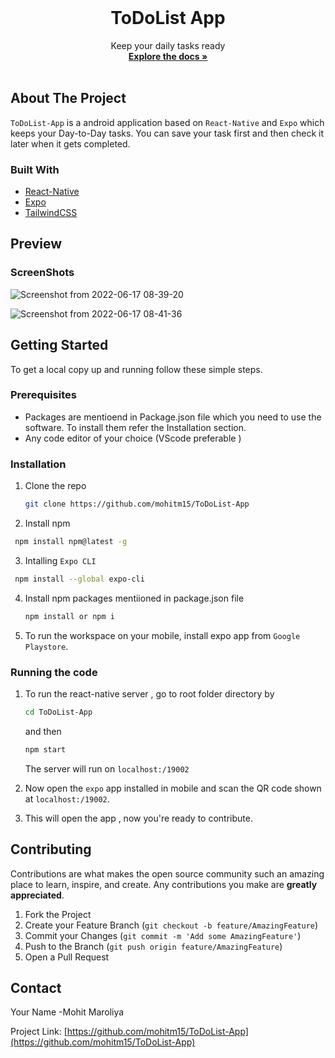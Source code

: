 

<!-- PROJECT LOGO -->
<br />
<p align="center">

  <h1 align="center">ToDoList App</h1>

  <p align="center">
    Keep your daily tasks ready
    <br />
    <a href="https://github.com/mohitm15/ToDoList-App"><strong>Explore the docs »</strong></a>
    <br />
    <br />
  </p>
</p>




<!-- ABOUT THE PROJECT -->
## About The Project

`ToDoList-App` is a android application based on `React-Native` and `Expo` which keeps your Day-to-Day tasks. You can save your task first and then check it later when it gets completed.

### Built With

* [React-Native](https://reactnative.dev/)
* [Expo](https://expo.dev/)
* [TailwindCSS](https://tailwindcss.com/)



## Preview

### ScreenShots

![Screenshot from 2022-06-17 08-39-20](https://user-images.githubusercontent.com/35539313/174217551-150385cb-fcc8-4dd4-a7b2-44a3b909d23e.png)

![Screenshot from 2022-06-17 08-41-36](https://user-images.githubusercontent.com/35539313/174217558-195f8ee4-bed8-4ffd-b8d0-33cd7937f088.png)


<!-- GETTING STARTED -->
## Getting Started

To get a local copy up and running follow these simple steps.

### Prerequisites

* Packages are mentioend in Package.json file which you need to use the software. To install them refer the Installation section.
* Any code editor of your choice (VScode preferable )

### Installation

1. Clone the repo
   ```sh
   git clone https://github.com/mohitm15/ToDoList-App
   ```
2. Install npm 
  ```sh
   npm install npm@latest -g
  ```
  
3. Intalling `Expo CLI` 
  ```sh
   npm install --global expo-cli
  ```

4. Install npm packages mentiioned in package.json file
   ```sh
   npm install or npm i
   ```
5. To run the workspace on your mobile, install expo app from `Google Playstore`.

### Running the code

1. To run the react-native server , go to root folder directory by
    ```sh
    cd ToDoList-App
    ```

    and then 
    ```sh
    npm start
    ```
   
    The server will run on `localhost:/19002`

2. Now open the `expo` app installed in mobile and scan the QR code shown at `localhost:/19002`.
3. This will open the app , now you're ready to contribute.


<!-- CONTRIBUTING -->
## Contributing

Contributions are what makes the open source community such an amazing place to learn, inspire, and create. Any contributions you make are **greatly appreciated**.

1. Fork the Project
2. Create your Feature Branch (`git checkout -b feature/AmazingFeature`)
3. Commit your Changes (`git commit -m 'Add some AmazingFeature'`)
4. Push to the Branch (`git push origin feature/AmazingFeature`)
5. Open a Pull Request





<!-- CONTACT -->
## Contact

Your Name -Mohit Maroliya

Project Link: [https://github.com/mohitm15/ToDoList-App](https://github.com/mohitm15/ToDoList-App)
